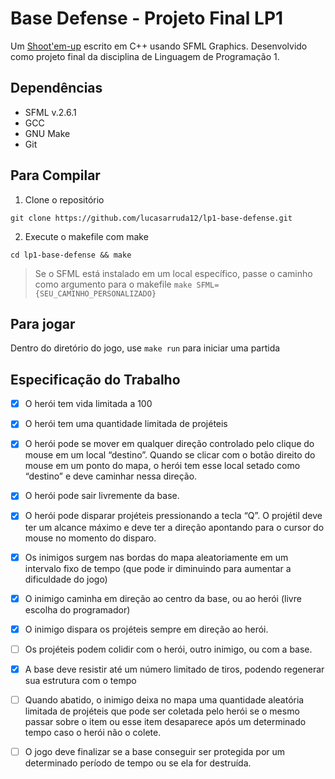 # Base Defense - Projeto Final LP1

Um [Shoot'em-up](https://pt.wikipedia.org/wiki/Shoot_%27em_up) escrito em C++ usando SFML Graphics. Desenvolvido como projeto final da disciplina de Linguagem de Programação 1.

## Dependências
- SFML v.2.6.1
- GCC
- GNU Make
- Git

## Para Compilar

1. Clone o repositório
````
git clone https://github.com/lucasarruda12/lp1-base-defense.git
````

2. Execute o makefile com make
````
cd lp1-base-defense && make
````
> Se o SFML está instalado em um local específico, passe o caminho como argumento para o makefile `make SFML={SEU_CAMINHO_PERSONALIZADO}`


## Para jogar

Dentro do diretório do jogo, use `make run` para iniciar uma partida

## Especificação do Trabalho

- [x] O herói tem vida limitada a 100

- [x] O herói tem uma quantidade limitada de projéteis

- [x] O herói pode se mover em qualquer direção controlado pelo clique do mouse em um local “destino”. Quando se clicar com o botão direito do mouse em um ponto do mapa, o herói tem esse local setado como “destino” e deve caminhar nessa direção. 

- [x] O herói pode sair livremente da base.

- [x] O herói pode disparar projéteis pressionando a tecla “Q”. O projétil deve ter um alcance máximo e deve ter a direção apontando para o cursor do mouse no momento do disparo.

- [x] Os inimigos surgem nas bordas do mapa aleatoriamente em um intervalo fixo de tempo (que pode ir diminuindo para aumentar a dificuldade do jogo)

- [x] O inimigo caminha em direção ao centro da base, ou ao herói (livre escolha do programador)

- [x] O inimigo dispara os projéteis sempre em direção ao herói.

- [ ] Os projéteis podem colidir com o herói, outro inimigo, ou com a base.

- [x] A base deve resistir até um número limitado de tiros, podendo regenerar sua estrutura com o tempo

- [ ] Quando abatido, o inimigo deixa no mapa uma quantidade aleatória limitada de projéteis que pode ser coletada pelo herói se o mesmo passar sobre o item ou esse item desaparece após um determinado tempo caso o herói não o colete.

- [ ] O jogo deve finalizar se a base conseguir ser protegida por um determinado período de tempo ou se ela for destruída.
